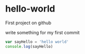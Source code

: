 # hello-world
First project on github

write something for my first commit

```javascript
var sayHello = 'hello world'
console.log(sayHello)
```
